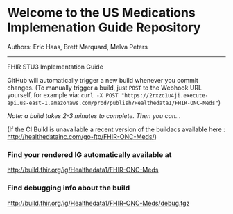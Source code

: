 
#  Welcome to the US Medications Implemenation Guide Repository

Authors:  Eric Haas, Brett Marquard, Melva Peters


-----
FHIR STU3 Implementation Guide


GitHub will automatically trigger a new build whenever you commit changes.
(To manually trigger a build, just `POST` to the Webhook URL yourself, for example via:
`curl -X POST "https://2rxzc1u4ji.execute-api.us-east-1.amazonaws.com/prod/publish?Healthedata1/FHIR-ONC-Meds"`)

*Note: a build takes 2-3 minutes to complete. Then you can...*

(If the CI Build is unavailable a recent version of the buildacs available here : http://healthedatainc.com/go-ftp/FHIR-ONC-Meds/)


### Find your rendered IG automatically available at

http://build.fhir.org/ig/Healthedata1/FHIR-ONC-Meds

### Find debugging info about the build

http://build.fhir.org/ig/Healthedata1/FHIR-ONC-Meds/debug.tgz
